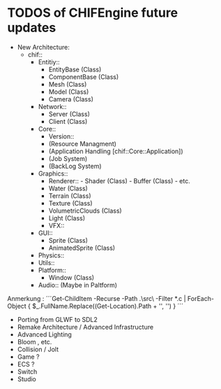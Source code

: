 # TODOS of CHIFEngine future updates

 - New Architecture:
     - chif::
        - Entitiy::
            - EntityBase (Class)
            - ComponentBase (Class)
            - Mesh (Class)
            - Model (Class)
            - Camera (Class)
        - Network::
            - Server (Class)
            - Client (Class)
        - Core::
            - Version::
            - (Resource Managment)
            - (Application Handling [chif::Core::Application])
            - (Job System)
            - (BackLog System)
        - Graphics::
            - Renderer::
                	- Shader (Class)
                    - Buffer (Class)
                    - etc.
            - Water (Class)
            - Terrain (Class)
            - Texture (Class)
            - VolumetricClouds (Class)
            - Light (Class)
            - VFX::
        - GUI::
            - Sprite (Class)
            - AnimatedSprite (Class)
        - Physics::
        - Utils::
        - Platform::
            - Window (Class)
        - Audio:: (Maybe in Paltform)


Anmerkung : ´´´Get-ChildItem -Recurse -Path .\src\ -Filter *.c | ForEach-Object { $_.FullName.Replace((Get-Location).Path + '\', '') }
 ´´´
- Porting from GLWF to SDL2
- Remake Architecture / Advanced Infrastructure
- Advanced Lighting
- Bloom , etc.
- Collision / Jolt
- Game ?
- ECS ?
- Switch
- Studio

